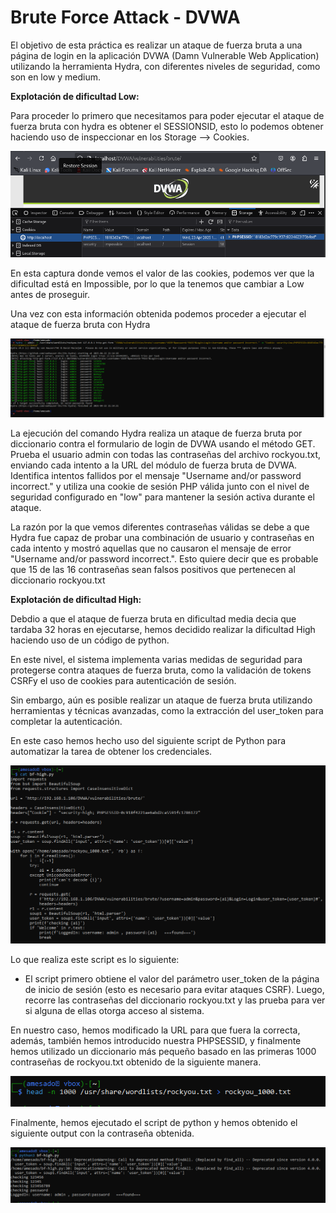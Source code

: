 # Brute Force Attack - DVWA

El objetivo de esta práctica es realizar un ataque de fuerza bruta a una página de login en la aplicación DVWA (Damn Vulnerable Web Application) utilizando la herramienta Hydra, con diferentes niveles de seguridad, como son en low y medium.

**Explotación de dificultad Low:**

Para proceder lo primero que necesitamos para poder ejecutar el ataque de fuerza bruta con hydra es obtener el SESSIONSID, esto lo podemos obtener haciendo uso de inspeccionar en los Storage --> Cookies.

![SID](./Assets/Brute%20Force/LOW%20-%201.png)

En esta captura donde vemos el valor de las cookies, podemos ver que la dificultad está en Impossible, por lo que la tenemos que cambiar a Low antes de proseguir.

Una vez con esta información obtenida podemos proceder a ejecutar el ataque de fuerza bruta con Hydra

![Ataque](./Assets/Brute%20Force/LOW%20-%202.PNG)

La ejecución del comando Hydra realiza un ataque de fuerza bruta por diccionario contra el formulario de login de DVWA usando el método GET. Prueba el usuario admin con todas las contraseñas del archivo rockyou.txt, enviando cada intento a la URL del módulo de fuerza bruta de DVWA. Identifica intentos fallidos por el mensaje "Username and/or password incorrect." y utiliza una cookie de sesión PHP válida junto con el nivel de seguridad configurado en "low" para mantener la sesión activa durante el ataque.

La razón por la que vemos diferentes contraseñas válidas se debe a que Hydra fue capaz de probar una combinación de usuario y contraseñas en cada intento y mostró aquellas que no causaron el mensaje de error "Username and/or password incorrect.". 
Esto quiere decir que es probable que 15 de las 16 contraseñas sean falsos positivos que pertenecen al diccionario rockyou.txt

**Explotación de dificultad High:**

Debdio a que el ataque de fuerza bruta en dificultad media decia que tardaba 32 horas en ejecutarse, hemos decidido realizar la dificultad High haciendo uso de un código de python.


En este nivel, el sistema implementa varias medidas de seguridad para protegerse contra ataques de fuerza bruta, como la validación de tokens CSRFy el uso de cookies para autenticación de sesión. 

Sin embargo, aún es posible realizar un ataque de fuerza bruta utilizando herramientas y técnicas avanzadas, como la extracción del user_token para completar la autenticación.

En este caso hemos hecho uso del siguiente script de Python para automatizar la tarea de obtener los credenciales.

![H1](./Assets/Brute%20Force/HIGH%20-%201.PNG)

Lo que realiza este script es lo siguiente:

- El script primero obtiene el valor del parámetro user_token de la página de inicio de sesión (esto es necesario para evitar ataques CSRF). Luego, recorre las contraseñas del diccionario rockyou.txt y las prueba para ver si alguna de ellas otorga acceso al sistema.

En nuestro caso, hemos modificado la URL para que fuera la correcta, además, también hemos introducido nuestra PHPSESSID, y finalmente hemos utilizado un diccionario más pequeño basado en las primeras 1000 contraseñas de rockyou.txt obtenido de la siguiente manera.

![H0](./Assets/Brute%20Force/HIGH%20-%200.PNG)

Finalmente, hemos ejecutado el script de python y hemos obtenido el siguiente output con la contraseña obtenida.

![H2](./Assets/Brute%20Force/HIGH%20-%202.PNG)

